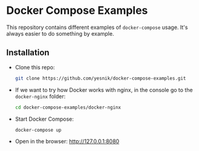 # Docker Compose Examples

This repository contains different examples of `docker-compose` usage. It's always easier to do something by example.

## Installation

- Clone this repo:
  ```bash
  git clone https://github.com/yesnik/docker-compose-examples.git
  ```
- If we want to try how Docker works with nginx, in the console go to the `docker-nginx` folder:
  ```bash
  cd docker-compose-examples/docker-nginx
  ```
- Start Docker Compose:
  ```
  docker-compose up
  ```
- Open in the browser: http://127.0.0.1:8080
